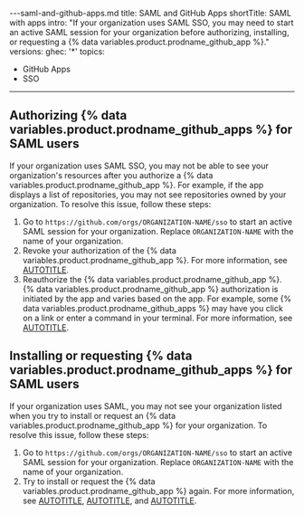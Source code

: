 ---saml-and-github-apps.md
title: SAML and GitHub Apps
shortTitle: SAML with apps
intro: "If your organization uses SAML SSO, you may need to start an active SAML session for your organization before authorizing, installing, or requesting a {% data variables.product.prodname_github_app %}."
versions:
  ghec: '*'
topics:
  - GitHub Apps
  - SSO
---

## Authorizing {% data variables.product.prodname_github_apps %} for SAML users

If your organization uses SAML SSO, you may not be able to see your organization's resources after you authorize a {% data variables.product.prodname_github_app %}. For example, if the app displays a list of repositories, you may not see repositories owned by your organization. To resolve this issue, follow these steps:

1. Go to `https://github.com/orgs/ORGANIZATION-NAME/sso` to start an active SAML session for your organization. Replace `ORGANIZATION-NAME` with the name of your organization.
1. Revoke your authorization of the {% data variables.product.prodname_github_app %}. For more information, see [AUTOTITLE](/apps/using-github-apps/reviewing-and-revoking-authorization-of-github-apps).
1. Reauthorize the {% data variables.product.prodname_github_app %}. {% data variables.product.prodname_github_app %} authorization is initiated by the app and varies based on the app. For example, some {% data variables.product.prodname_github_apps %} may have you click on a link or enter a command in your terminal. For more information, see [AUTOTITLE](/apps/using-github-apps/authorizing-github-apps).

## Installing or requesting {% data variables.product.prodname_github_apps %} for SAML users

If your organization uses SAML, you may not see your organization listed when you try to install or request an {% data variables.product.prodname_github_app %} for your organization. To resolve this issue, follow these steps:

1. Go to `https://github.com/orgs/ORGANIZATION-NAME/sso` to start an active SAML session for your organization. Replace `ORGANIZATION-NAME` with the name of your organization.
1. Try to install or request the {% data variables.product.prodname_github_app %} again. For more information, see [AUTOTITLE](/apps/using-github-apps/installing-a-github-app-from-a-third-party), [AUTOTITLE](/apps/using-github-apps/installing-a-github-app-from-github-marketplace-for-your-organizations), and [AUTOTITLE](/apps/using-github-apps/requesting-a-github-app-from-your-organization-owner).

